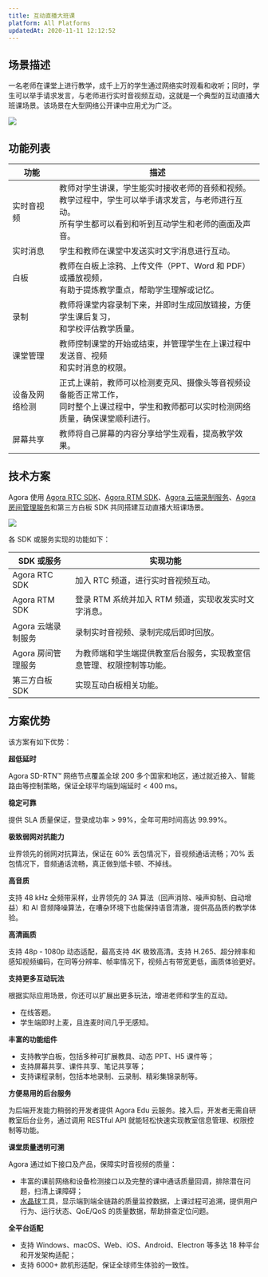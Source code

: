 ```yaml
---
title: 互动直播大班课
platform: All Platforms
updatedAt: 2020-11-11 12:12:52
---
```

## 场景描述

一名老师在课堂上进行教学，成千上万的学生通过网络实时观看和收听；同时，学生可以举手请求发言，与老师进行实时音视频互动，这就是一个典型的互动直播大班课场景。该场景在大型网络公开课中应用尤为广泛。

![](https://web-cdn.agora.io/docs-files/1579169438469)

## 功能列表

| 功能 | 描述 | 
| ---------------- | ---------------- | 
| 实时音视频     | 教师对学生讲课，学生能实时接收老师的音频和视频。<br>教学过程中，学生可以举手请求发言，与老师进行互动。<br>所有学生都可以看到和听到互动学生和老师的画面及声音。      | 
| 实时消息 | 学生和教师在课堂中发送实时文字消息进行互动。 |
| 白板 | 教师在白板上涂鸦、上传文件（PPT、Word 和 PDF）或播放视频，<br>有助于提炼教学重点，帮助学生理解或记忆。  |
| 录制 | 教师将课堂内容录制下来，并即时生成回放链接，方便学生课后复习，<br>和学校评估教学质量。 |
| 课堂管理 | 教师控制课堂的开始或结束，并管理学生在上课过程中发送音、视频<br>和实时消息的权限。 |
| 设备及网络检测 | 正式上课前，教师可以检测麦克风、摄像头等音视频设备能否正常工作，<br>同时整个上课过程中，学生和教师都可以实时检测网络质量，确保课堂顺利进行。 |
| 屏幕共享 | 教师将自己屏幕的内容分享给学生观看，提高教学效果。 |



## 技术方案

Agora 使用 [Agora RTC SDK](https://docs.agora.io/cn/Agora%20Platform/terms?platform=All%20Platforms#agora-rtc-sdk)、[Agora RTM SDK](https://docs.agora.io/cn/Agora%20Platform/terms?platform=All%20Platforms#agora-rtm-sdk)、[Agora 云端录制服务](https://docs.agora.io/cn/Agora%20Platform/terms?platform=All%20Platforms#cloud-recording)、[Agora 房间管理服务](https://agoradoc.github.io/cn/edu-cloud-service/restfulapi/)和第三方白板 SDK 共同搭建互动直播大班课场景。

![](https://web-cdn.agora.io/docs-files/1589179187327)

各 SDK 或服务实现的功能如下：

| SDK 或服务 | 实现功能 | 
| ---------------- | ---------------- | 
| Agora RTC SDK      | 加入 RTC 频道，进行实时音视频互动。      | 
| Agora RTM SDK      | 登录 RTM 系统并加入 RTM 频道，实现收发实时文字消息。      | 
| Agora 云端录制服务 | 录制实时音视频、录制完成后即时回放。 |
| Agora 房间管理服务      | 为教师端和学生端提供教室后台服务，实现教室信息管理、权限控制等功能。      | 
| 第三方白板 SDK | 实现互动白板相关功能。|

## 方案优势

该方案有如下优势：

**超低延时**

Agora SD-RTN™ 网络节点覆盖全球 200 多个国家和地区，通过就近接入、智能路由等控制策略，保证全球平均端到端延时 < 400 ms。

**稳定可靠**

提供 SLA 质量保证，登录成功率 > 99%，全年可用时间高达 99.99%。

**极致弱网对抗能力**

业界领先的弱网对抗算法，保证在 60% 丢包情况下，音视频通话流畅；70% 丢包情况下，音频通话流畅，真正做到低卡顿、不掉线。


**高音质**

支持 48 kHz 全频带采样，业界领先的 3A 算法（回声消除、噪声抑制、自动增益）和 AI 音频降噪算法，在嘈杂环境下也能保持语音清澈，提供高品质的教学体验。

**高清画质**

支持 48p - 1080p 动态适配，最高支持 4K 极致高清。支持 H.265、超分辨率和感知视频编码，在同等分辨率、帧率情况下，视频占有带宽更低，画质体验更好。


**支持更多互动玩法**

根据实际应用场景，你还可以扩展出更多玩法，增进老师和学生的互动。

- 在线答题。
- 学生端即时上麦，且连麦时间几乎无感知。


**丰富的功能组件**

- 支持教学白板，包括多种可扩展教具、动态 PPT、H5 课件等；
- 支持屏幕共享、课件共享、笔记共享等；
- 支持课程录制，包括本地录制、云录制、精彩集锦录制等。

**方便易用的后台服务**

为后端开发能力稍弱的开发者提供 Agora Edu 云服务。接入后，开发者无需自研教室后台业务，通过调用 RESTful API 就能轻松快速实现教室信息管理、权限控制等功能。

**课堂质量透明可溯**

Agora 通过如下接口及产品，保障实时音视频的质量：

- 丰富的课前网络和设备检测接口以及完整的课中通话质量回调，排除潜在问题，扫清上课障碍；
- [水晶球](https://console.agora.io/analytics/call/search)工具，显示端到端全链路的质量监控数据，上课过程可追溯，提供用户行为、运行状态、QoE/QoS 的质量数据，帮助排查定位问题。

**全平台适配**

- 支持 Windows、macOS、Web、iOS、Android、Electron 等多达 18 种平台和开发架构适配；
- 支持 6000+ 款机形适配，保证全球师生体验的一致性。